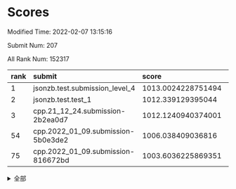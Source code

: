 # Scores

Modified Time: 2022-02-07 13:15:16

Submit Num: 207

All Rank Num: 152317

| rank |               submit               |       score        |       sigma        | pk_num |
| :--- | :--------------------------------- | :----------------- | :----------------- | :----- |
| 1    | jsonzb.test.submission_level_4     | 1013.0024228751494 | 0.8102453894268151 | 2941   |
| 2    | jsonzb.test.test_1                 | 1012.339129395044  | 0.8084384695662299 | 2943   |
| 3    | cpp.21_12_24.submission-2b2ea0d7   | 1012.1240940374001 | 0.7784175857498598 | 2943   |
| 54   | cpp.2022_01_09.submission-5b0e3de2 | 1006.038409036816  | 0.7206216525864327 | 2943   |
| 75   | cpp.2022_01_09.submission-816672bd | 1003.6036225869351 | 0.7114959898122294 | 2945   |


<details>
<summary>全部</summary>

| rank |                 submit                 |       score        |       sigma        | pk_num |
| :--- | :------------------------------------- | :----------------- | :----------------- | :----- |
| 1    | jsonzb.test.submission_level_4         | 1013.0024228751494 | 0.8102453894268151 | 2941   |
| 2    | jsonzb.test.test_1                     | 1012.339129395044  | 0.8084384695662299 | 2943   |
| 3    | cpp.21_12_24.submission-2b2ea0d7       | 1012.1240940374001 | 0.7784175857498598 | 2943   |
| 4    | gobigger.level_3.submission_level_3_25 | 1011.9424802446631 | 0.7596573350876211 | 2941   |
| 5    | gobigger.level_3.submission_level_3_30 | 1011.7931169505297 | 0.7849184852116217 | 2945   |
| 6    | gobigger.level_3.submission_level_3_5  | 1011.4293623554449 | 0.7457716888356106 | 2940   |
| 7    | gobigger.level_3.submission_level_3_18 | 1011.1596476109726 | 0.7964214631845978 | 2943   |
| 8    | gobigger.level_3.submission_level_3_6  | 1010.70799472027   | 0.7669540784915981 | 2947   |
| 9    | gobigger.level_3.submission_level_3_37 | 1010.6665661546323 | 0.7680114137109391 | 2942   |
| 10   | gobigger.level_3.submission_level_3_33 | 1010.6544901323205 | 0.7607255653640105 | 2942   |
| 11   | gobigger.level_3.submission_level_3_32 | 1010.63081045375   | 0.7761239310695204 | 2937   |
| 12   | gobigger.level_3.submission_level_3_48 | 1010.4634673587672 | 0.7712410792251088 | 2943   |
| 13   | gobigger.level_3.submission_level_3_39 | 1010.4615593864784 | 0.7622235303716934 | 2945   |
| 14   | gobigger.level_3.submission_level_3_23 | 1010.3717519277002 | 0.767772299867237  | 2941   |
| 15   | gobigger.level_3.submission_level_3_44 | 1010.2473355969215 | 0.7546382356353983 | 2943   |
| 16   | gobigger.level_3.submission_level_3_29 | 1010.1479231025642 | 0.7556071248720747 | 2944   |
| 17   | gobigger.level_3.submission_level_3_13 | 1010.0953805199015 | 0.7366448207126044 | 2943   |
| 18   | gobigger.level_3.submission_level_3_17 | 1010.0740093224575 | 0.7646468015549095 | 2939   |
| 19   | gobigger.level_3.submission_level_3_7  | 1009.9753883885311 | 0.7690813901642133 | 2942   |
| 20   | gobigger.level_3.submission_level_3_21 | 1009.9699576173799 | 0.7598839823085699 | 2946   |
| 21   | gobigger.level_3.submission_level_3_10 | 1009.9561839795775 | 0.7450708637013365 | 2947   |
| 22   | gobigger.level_3.submission_level_3_19 | 1009.9511491021759 | 0.7676632279368398 | 2950   |
| 23   | gobigger.level_3.submission_level_3_43 | 1009.900586683615  | 0.7468746495391443 | 2946   |
| 24   | gobigger.level_3.submission_level_3_36 | 1009.9004947116572 | 0.7485086492819313 | 2942   |
| 25   | gobigger.level_3.submission_level_3_11 | 1009.8892860260695 | 0.7487429953252556 | 2945   |
| 26   | gobigger.level_3.submission_level_3_14 | 1009.8759454138163 | 0.7682160652608584 | 2945   |
| 27   | gobigger.level_3.submission_level_3_15 | 1009.8664203461382 | 0.7634715762796951 | 2947   |
| 28   | gobigger.level_3.submission_level_3_16 | 1009.7682492829358 | 0.7475967946535601 | 2945   |
| 29   | gobigger.level_3.submission_level_3_20 | 1009.6731012063681 | 0.7459864771560478 | 2940   |
| 30   | gobigger.level_3.submission_level_3_45 | 1009.6399840826024 | 0.7579833618304165 | 2937   |
| 31   | gobigger.level_3.submission_level_3_46 | 1009.573954142706  | 0.7550372701571209 | 2945   |
| 32   | gobigger.level_3.submission_level_3_35 | 1009.5473618602451 | 0.7446926024767851 | 2944   |
| 33   | gobigger.level_3.submission_level_3_34 | 1009.5115007803538 | 0.7477914173805509 | 2946   |
| 34   | gobigger.level_3.submission_level_3_4  | 1009.5086843214343 | 0.7548047363182108 | 2946   |
| 35   | gobigger.level_3.submission_level_3_3  | 1009.4943601238757 | 0.7666735242013024 | 2943   |
| 36   | gobigger.level_3.submission_level_3_12 | 1009.4733865964306 | 0.74208638431584   | 2944   |
| 37   | gobigger.level_3.submission_level_3_1  | 1009.4495342510486 | 0.7346652592111876 | 2940   |
| 38   | gobigger.level_3.submission_level_3_38 | 1009.4337543394237 | 0.7602574624845913 | 2943   |
| 39   | gobigger.level_3.submission_level_3_26 | 1009.3862320327374 | 0.7538535871949836 | 2947   |
| 40   | gobigger.level_3.submission_level_3_22 | 1009.3854606006613 | 0.7737209986072833 | 2946   |
| 41   | gobigger.level_3.submission_level_3_24 | 1009.3850039174401 | 0.7404974053773425 | 2939   |
| 42   | gobigger.level_3.submission_level_3_31 | 1009.374107235431  | 0.7561474361141425 | 2943   |
| 43   | gobigger.level_3.submission_level_3_2  | 1009.3231933441651 | 0.7484803214724985 | 2943   |
| 44   | gobigger.level_3.submission_level_3_8  | 1009.2282728699666 | 0.7646431101731451 | 2944   |
| 45   | gobigger.level_3.submission_level_3_9  | 1009.0821370979482 | 0.7443751633607899 | 2944   |
| 46   | gobigger.level_3.submission_level_3_42 | 1009.0748915104501 | 0.7512035087227844 | 2939   |
| 47   | gobigger.level_3.submission_level_3_47 | 1009.0639276907275 | 0.7538086249767544 | 2944   |
| 48   | gobigger.level_3.submission_level_3_0  | 1008.853341802103  | 0.7392131128320428 | 2949   |
| 49   | gobigger.level_3.submission_level_3_49 | 1008.7893120035864 | 0.7405223107228966 | 2945   |
| 50   | gobigger.level_3.submission_level_3_40 | 1008.6073887797313 | 0.755298410696214  | 2945   |
| 51   | gobigger.level_3.submission_level_3_27 | 1008.5693559740558 | 0.7429089001789008 | 2945   |
| 52   | gobigger.level_3.submission_level_3_41 | 1007.9346272740395 | 0.7547973905873998 | 2945   |
| 53   | gobigger.level_3.submission_level_3_28 | 1007.5044987858236 | 0.7519156332733679 | 2944   |
| 54   | cpp.2022_01_09.submission-5b0e3de2     | 1006.038409036816  | 0.7206216525864327 | 2943   |
| 55   | gobigger.level_1.submission_level_1_19 | 1004.7829649445542 | 0.7171837761657107 | 2944   |
| 56   | gobigger.level_1.submission_level_1_11 | 1004.6604503737757 | 0.724182656364035  | 2945   |
| 57   | gobigger.level_1.submission_level_1_39 | 1004.6441102981813 | 0.7164089858231375 | 2941   |
| 58   | gobigger.level_1.submission_level_1_14 | 1004.5925358789955 | 0.7237742246851697 | 2944   |
| 59   | gobigger.level_1.submission_level_1_47 | 1004.5063112005332 | 0.712662510802719  | 2942   |
| 60   | gobigger.level_1.submission_level_1_48 | 1004.4647386462682 | 0.7090683560871995 | 2942   |
| 61   | gobigger.level_1.submission_level_1_38 | 1004.4406198472857 | 0.7228728334125053 | 2938   |
| 62   | gobigger.level_1.submission_level_1_42 | 1004.3060275972367 | 0.7138533435889571 | 2942   |
| 63   | gobigger.level_1.submission_level_1_17 | 1004.2984952437282 | 0.7190699534257239 | 2941   |
| 64   | gobigger.level_1.submission_level_1_12 | 1004.1352579284613 | 0.7203145690185694 | 2944   |
| 65   | gobigger.level_1.submission_level_1_34 | 1004.113943368242  | 0.7172880848439355 | 2941   |
| 66   | gobigger.level_1.submission_level_1_16 | 1004.0496828277713 | 0.7231636093655924 | 2952   |
| 67   | gobigger.level_1.submission_level_1_33 | 1004.0465090397056 | 0.707719149746366  | 2946   |
| 68   | gobigger.level_1.submission_level_1_15 | 1004.0290629919499 | 0.7247020797130798 | 2942   |
| 69   | gobigger.level_1.submission_level_1_23 | 1003.9774112078776 | 0.7202403920643022 | 2941   |
| 70   | gobigger.level_1.submission_level_1_8  | 1003.9721892529186 | 0.7082977212163029 | 2943   |
| 71   | gobigger.level_1.submission_level_1_35 | 1003.855295012966  | 0.7056548473571402 | 2943   |
| 72   | gobigger.level_1.submission_level_1_29 | 1003.7263163972955 | 0.7195620170946587 | 2944   |
| 73   | gobigger.level_1.submission_level_1_45 | 1003.6509530703362 | 0.7163684369298314 | 2953   |
| 74   | gobigger.level_1.submission_level_1_20 | 1003.627675537141  | 0.7134422077750169 | 2941   |
| 75   | cpp.2022_01_09.submission-816672bd     | 1003.6036225869351 | 0.7114959898122294 | 2945   |
| 76   | gobigger.level_1.submission_level_1_2  | 1003.5801015202428 | 0.7191266963442208 | 2943   |
| 77   | gobigger.level_1.submission_level_1_26 | 1003.5343536418682 | 0.7125889833713752 | 2943   |
| 78   | gobigger.level_1.submission_level_1_44 | 1003.4031341570671 | 0.7089584287456785 | 2948   |
| 79   | gobigger.level_1.submission_level_1_21 | 1003.3104680384649 | 0.719637151046169  | 2943   |
| 80   | gobigger.level_1.submission_level_1_13 | 1003.2918029653994 | 0.705992000568365  | 2944   |
| 81   | gobigger.level_1.submission_level_1_27 | 1003.2734275629555 | 0.7057861169609766 | 2943   |
| 82   | gobigger.level_1.submission_level_1_1  | 1003.2481608534044 | 0.731975402974405  | 2945   |
| 83   | gobigger.level_1.submission_level_1_49 | 1003.2377192322231 | 0.7129968788060875 | 2938   |
| 84   | gobigger.level_1.submission_level_1_7  | 1003.2049447505076 | 0.7341735639721075 | 2946   |
| 85   | gobigger.level_1.submission_level_1_3  | 1003.1659232859588 | 0.7152772397378375 | 2946   |
| 86   | gobigger.level_1.submission_level_1_25 | 1003.0756408804568 | 0.7214150961267994 | 2940   |
| 87   | gobigger.level_1.submission_level_1_30 | 1003.0688578176625 | 0.7218424743528852 | 2947   |
| 88   | gobigger.level_1.submission_level_1_0  | 1003.0333824548902 | 0.7244062280087536 | 2949   |
| 89   | gobigger.level_1.submission_level_1_41 | 1003.0269958906664 | 0.7116573299011856 | 2940   |
| 90   | gobigger.level_1.submission_level_1_10 | 1002.9569052137845 | 0.7210269101618013 | 2941   |
| 91   | gobigger.level_1.submission_level_1_36 | 1002.8915844001062 | 0.7127031495157183 | 2939   |
| 92   | gobigger.level_1.submission_level_1_18 | 1002.8751540225112 | 0.7072848369219588 | 2944   |
| 93   | gobigger.level_1.submission_level_1_43 | 1002.8664560810986 | 0.7141427718799327 | 2945   |
| 94   | gobigger.level_1.submission_level_1_28 | 1002.8513832115533 | 0.7127985409894431 | 2942   |
| 95   | gobigger.level_1.submission_level_1_9  | 1002.8116457565989 | 0.7268319174579569 | 2940   |
| 96   | gobigger.level_1.submission_level_1_6  | 1002.7949786047024 | 0.7167380504657015 | 2946   |
| 97   | gobigger.level_1.submission_level_1_37 | 1002.7714623271166 | 0.7227146095545786 | 2947   |
| 98   | gobigger.level_1.submission_level_1_24 | 1002.6637667162449 | 0.7209391755501441 | 2943   |
| 99   | gobigger.level_1.submission_level_1_46 | 1002.5922960967409 | 0.7211089468227037 | 2943   |
| 100  | gobigger.level_1.submission_level_1_31 | 1002.574692748169  | 0.7202585976422059 | 2941   |
| 101  | gobigger.level_1.submission_level_1_22 | 1002.5411229094746 | 0.7200961767631169 | 2939   |
| 102  | gobigger.level_1.submission_level_1_32 | 1002.4588441931317 | 0.7114910805814878 | 2940   |
| 103  | gobigger.level_1.submission_level_1_40 | 1002.4356871660751 | 0.70776822517897   | 2943   |
| 104  | gobigger.level_1.submission_level_1_4  | 1002.2353567011639 | 0.7098037970049321 | 2948   |
| 105  | gobigger.level_1.submission_level_1_5  | 1001.9374222157156 | 0.7146664856048909 | 2937   |
| 106  | gobigger.random.submission_random_8    | 997.5061918983124  | 0.7021637594535564 | 2941   |
| 107  | gobigger.random.submission_random_49   | 997.3347933552116  | 0.71376907884299   | 2943   |
| 108  | gobigger.random.submission_random_32   | 997.113084158913   | 0.7077615345851751 | 2946   |
| 109  | gobigger.random.submission_random_42   | 996.9692661486094  | 0.7125367759480329 | 2941   |
| 110  | gobigger.random.submission_random_36   | 996.9314963377361  | 0.7254135930507934 | 2947   |
| 111  | gobigger.random.submission_random_41   | 996.9272872098159  | 0.7212257800649182 | 2942   |
| 112  | gobigger.random.submission_random_24   | 996.852757209789   | 0.7167680003843783 | 2942   |
| 113  | gobigger.random.submission_random_28   | 996.6780704237839  | 0.7043886495041499 | 2944   |
| 114  | gobigger.random.submission_random_25   | 996.5883758118134  | 0.7008677146480264 | 2941   |
| 115  | gobigger.random.submission_random_38   | 996.5800604766775  | 0.7190961139728668 | 2946   |
| 116  | gobigger.random.submission_random_40   | 996.4409613525338  | 0.7271897861383408 | 2945   |
| 117  | gobigger.random.submission_random_46   | 996.4173288265164  | 0.7077508418803159 | 2948   |
| 118  | gobigger.random.submission_random_0    | 996.3808296757348  | 0.7107170342662813 | 2945   |
| 119  | gobigger.random.submission_random_48   | 996.2462357737726  | 0.7100230618014269 | 2947   |
| 120  | gobigger.random.submission_random_29   | 996.1976606427102  | 0.7129404514249432 | 2944   |
| 121  | gobigger.random.submission_random_44   | 996.1268184911572  | 0.7085795342052954 | 2940   |
| 122  | gobigger.random.submission_random_34   | 996.1173916464793  | 0.7101081335608977 | 2946   |
| 123  | gobigger.random.submission_random_26   | 996.0553423032926  | 0.7070488312119523 | 2943   |
| 124  | gobigger.random.submission_random_47   | 996.054346738762   | 0.7069963160484735 | 2941   |
| 125  | gobigger.random.submission_random_39   | 996.012839187286   | 0.7096951477851738 | 2945   |
| 126  | gobigger.random.submission_random_45   | 996.0124823038783  | 0.712308029787967  | 2941   |
| 127  | gobigger.random.submission_random_37   | 995.9769200706767  | 0.7006029210800903 | 2938   |
| 128  | gobigger.random.submission_random_7    | 995.9757657426387  | 0.7093051768392078 | 2942   |
| 129  | gobigger.random.submission_random_31   | 995.9697422713616  | 0.6927980031099192 | 2943   |
| 130  | gobigger.random.submission_random_20   | 995.9539036167615  | 0.7073052522198402 | 2946   |
| 131  | gobigger.random.submission_random_21   | 995.944949177591   | 0.7058090011089098 | 2944   |
| 132  | gobigger.random.submission_random_13   | 995.9392779978963  | 0.7024270298089036 | 2943   |
| 133  | gobigger.random.submission_random_27   | 995.9118458142059  | 0.713794109643643  | 2948   |
| 134  | gobigger.random.submission_random_14   | 995.8610237012874  | 0.7066446945814363 | 2946   |
| 135  | gobigger.random.submission_random_30   | 995.8401495198227  | 0.7107997324546187 | 2945   |
| 136  | gobigger.random.submission_random_23   | 995.8108306056897  | 0.6977745352852548 | 2942   |
| 137  | gobigger.random.submission_random_6    | 995.7673384542079  | 0.7053316006178759 | 2949   |
| 138  | gobigger.random.submission_random_1    | 995.7560289419027  | 0.7204091247865735 | 2940   |
| 139  | gobigger.random.submission_random_9    | 995.753511111961   | 0.7051054832019674 | 2943   |
| 140  | gobigger.random.submission_random_22   | 995.7268757791328  | 0.7109767373321941 | 2943   |
| 141  | gobigger.random.submission_random_12   | 995.6351493806338  | 0.7127415845335795 | 2945   |
| 142  | gobigger.random.submission_random_35   | 995.6197242150089  | 0.711094756703428  | 2938   |
| 143  | gobigger.random.submission_random_15   | 995.5219872125557  | 0.6960708696428529 | 2943   |
| 144  | gobigger.random.submission_random_43   | 995.4416621847533  | 0.7168889195268855 | 2948   |
| 145  | gobigger.random.submission_random_18   | 995.4134156051651  | 0.7210198762326945 | 2943   |
| 146  | gobigger.random.submission_random_16   | 995.3933147215796  | 0.7135985664450809 | 2944   |
| 147  | gobigger.random.submission_random_11   | 995.3652445584154  | 0.7258492558759275 | 2944   |
| 148  | gobigger.random.submission_random_17   | 995.3514296216175  | 0.7195869790738624 | 2944   |
| 149  | gobigger.random.submission_random_4    | 995.3110360962343  | 0.7245493831491838 | 2941   |
| 150  | gobigger.random.submission_random_5    | 995.3022443713867  | 0.7153203560258082 | 2945   |
| 151  | gobigger.random.submission_random_33   | 995.2986508068665  | 0.7052874028758807 | 2938   |
| 152  | gobigger.random.submission_random_3    | 995.2461315075425  | 0.7277838538871738 | 2945   |
| 153  | gobigger.random.submission_random_2    | 995.2014870232764  | 0.7074344064921095 | 2938   |
| 154  | gobigger.random.submission_random_19   | 995.1150991068515  | 0.7138012831881344 | 2941   |
| 155  | gobigger.random.submission_random_10   | 994.93963840914    | 0.714090293376888  | 2943   |
| 156  | gobigger.level_2.submission_level_2_1  | 994.208488464868   | 0.7256933367078325 | 2939   |
| 157  | gobigger.level_2.submission_level_2_21 | 993.5876376500745  | 0.7391098597182797 | 2940   |
| 158  | gobigger.level_2.submission_level_2_11 | 993.5382436237265  | 0.7425878505142397 | 2938   |
| 159  | gobigger.level_2.submission_level_2_41 | 993.0936456117471  | 0.7389335873049223 | 2937   |
| 160  | gobigger.level_2.submission_level_2_49 | 993.0891776256098  | 0.7433652002983907 | 2943   |
| 161  | gobigger.level_2.submission_level_2_16 | 992.9638158708331  | 0.7371789270300437 | 2940   |
| 162  | gobigger.level_2.submission_level_2_25 | 992.846236461309   | 0.7371549787004935 | 2942   |
| 163  | gobigger.level_2.submission_level_2_17 | 992.7701379471933  | 0.7456978811425069 | 2944   |
| 164  | gobigger.level_2.submission_level_2_15 | 992.7360047085473  | 0.7396026576429702 | 2943   |
| 165  | gobigger.level_2.submission_level_2_0  | 992.6919384871605  | 0.7402291061909785 | 2949   |
| 166  | gobigger.level_2.submission_level_2_18 | 992.6271754290253  | 0.7504605192138405 | 2939   |
| 167  | gobigger.level_2.submission_level_2_24 | 992.6157448350714  | 0.7491406395548864 | 2944   |
| 168  | gobigger.level_2.submission_level_2_23 | 992.5987278297163  | 0.7209862565979378 | 2945   |
| 169  | gobigger.level_2.submission_level_2_44 | 992.5803295966499  | 0.7552828862582265 | 2947   |
| 170  | gobigger.level_2.submission_level_2_36 | 992.423623695565   | 0.7442409094064836 | 2945   |
| 171  | gobigger.level_2.submission_level_2_37 | 992.3781518240918  | 0.7476470005902265 | 2948   |
| 172  | gobigger.level_2.submission_level_2_45 | 992.3022211202485  | 0.7425605391461982 | 2938   |
| 173  | gobigger.level_2.submission_level_2_42 | 992.264616440966   | 0.7516488757829466 | 2944   |
| 174  | gobigger.level_2.submission_level_2_14 | 992.193166101146   | 0.739583872338742  | 2942   |
| 175  | gobigger.level_2.submission_level_2_4  | 992.1527776814571  | 0.7354970620682741 | 2946   |
| 176  | gobigger.level_2.submission_level_2_40 | 992.1259692981891  | 0.7573141159633264 | 2945   |
| 177  | gobigger.level_2.submission_level_2_5  | 992.1174932276119  | 0.7555987632558031 | 2939   |
| 178  | gobigger.level_2.submission_level_2_33 | 991.9922841857166  | 0.753234165761682  | 2946   |
| 179  | gobigger.level_2.submission_level_2_38 | 991.9755799945291  | 0.7440001187786601 | 2944   |
| 180  | gobigger.level_2.submission_level_2_28 | 991.9503917930246  | 0.7421034880309998 | 2945   |
| 181  | gobigger.level_2.submission_level_2_2  | 991.9142005822459  | 0.7605833169987699 | 2951   |
| 182  | gobigger.level_2.submission_level_2_39 | 991.90445975554    | 0.7488932505595518 | 2940   |
| 183  | gobigger.level_2.submission_level_2_46 | 991.8787376480846  | 0.7387195624226596 | 2943   |
| 184  | gobigger.level_2.submission_level_2_19 | 991.8784747619404  | 0.7498082314035049 | 2948   |
| 185  | gobigger.level_2.submission_level_2_3  | 991.8633755038794  | 0.7540670847736127 | 2947   |
| 186  | gobigger.level_2.submission_level_2_48 | 991.806826162953   | 0.7514827610940096 | 2941   |
| 187  | gobigger.level_2.submission_level_2_6  | 991.8031636031395  | 0.7417214257923033 | 2941   |
| 188  | gobigger.level_2.submission_level_2_31 | 991.7748144115287  | 0.7386741945440161 | 2942   |
| 189  | gobigger.level_2.submission_level_2_10 | 991.7283506295835  | 0.7550540907968428 | 2947   |
| 190  | gobigger.level_2.submission_level_2_47 | 991.6596808186479  | 0.754446533585197  | 2940   |
| 191  | gobigger.level_2.submission_level_2_43 | 991.5573072146262  | 0.7537215252039067 | 2938   |
| 192  | gobigger.level_2.submission_level_2_29 | 991.507700184056   | 0.748056042509179  | 2936   |
| 193  | gobigger.level_2.submission_level_2_30 | 991.3056013565337  | 0.7591372443603968 | 2938   |
| 194  | gobigger.level_2.submission_level_2_27 | 991.3017812702843  | 0.7487536704275194 | 2947   |
| 195  | gobigger.level_2.submission_level_2_26 | 991.2399287587956  | 0.7541747016209015 | 2936   |
| 196  | gobigger.level_2.submission_level_2_32 | 991.2001214574399  | 0.7672618261620788 | 2942   |
| 197  | gobigger.level_2.submission_level_2_8  | 991.1526781773367  | 0.7678791665838511 | 2938   |
| 198  | gobigger.level_2.submission_level_2_7  | 991.0983492982525  | 0.7734898542704455 | 2946   |
| 199  | gobigger.level_2.submission_level_2_13 | 990.9257259810423  | 0.7772832569815853 | 2942   |
| 200  | gobigger.level_2.submission_level_2_34 | 990.8885815548693  | 0.7637065729059183 | 2946   |
| 201  | gobigger.level_2.submission_level_2_35 | 990.8533986708845  | 0.7566869822091454 | 2943   |
| 202  | gobigger.level_2.submission_level_2_9  | 990.4958394848617  | 0.7406764525716071 | 2946   |
| 203  | gobigger.level_2.submission_level_2_12 | 990.3746979593188  | 0.7546378348963453 | 2948   |
| 204  | gobigger.level_2.submission_level_2_22 | 990.2605352593946  | 0.7682265125089683 | 2945   |
| 205  | gobigger.level_2.submission_level_2_20 | 989.4161918356988  | 0.773336085458645  | 2949   |
| 206  | gobigger.none.submission_none_0        | 976.8070020314641  | 1.4246782457427727 | 2945   |
| 207  | gobigger.none.submission_none_1        | 974.0316028277372  | 1.7711298240264552 | 2947   |

</details>